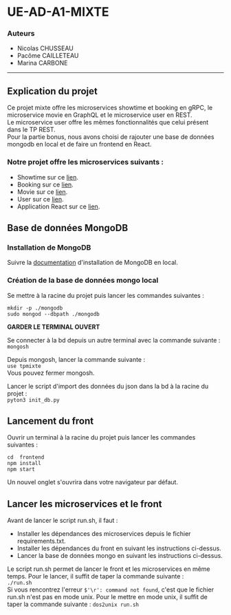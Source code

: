 # UE-AD-A1-MIXTE

### Auteurs
- Nicolas CHUSSEAU
- Pacôme CAILLETEAU
- Marina CARBONE
---

## Explication du projet
Ce projet mixte offre les microservices showtime et booking en gRPC, le microservice movie en GraphQL et le microservice user en REST.  
Le microservice user offre les mêmes fonctionnalités que celui présent dans le TP REST.  
Pour la partie bonus, nous avons choisi de rajouter une base de données mongodb en local et de faire un frontend en React.  

### Notre projet offre les microservices suivants :
- Showtime sur ce [lien](http://localhost:3002).
- Booking sur ce [lien](http://localhost:3003).
- Movie sur ce [lien](http://localhost:3001).
- User sur ce [lien](http://localhost:3004).
- Application React sur ce [lien](http://localhost:3000).

## Base de données MongoDB
### Installation de MongoDB
Suivre la [documentation](https://www.mongodb.com/docs/manual/tutorial/install-mongodb-on-ubuntu/) d'installation de MongoDB en local.

### Création de la base de données mongo local
Se mettre à la racine du projet puis lancer les commandes suivantes :
```
mkdir -p ./mongodb
sudo mongod --dbpath ./mongodb
```
 **GARDER LE TERMINAL OUVERT**

Se connecter à la bd depuis un autre terminal avec la commande suivante :  
`mongosh`

Depuis mongosh, lancer la commande suivante :   
```use tpmixte```  
Vous pouvez fermer mongosh.

Lancer le script d'import des données du json dans la bd à la racine du projet :   
``pyton3 init_db.py``  

## Lancement du front
Ouvrir un terminal à la racine du projet puis lancer les commandes suivantes :
```
cd  frontend
npm install
npm start
```
Un nouvel onglet s'ouvrira dans votre navigateur par défaut.

## Lancer les microservices et le front
Avant de lancer le script run.sh, il faut :
- Installer les dépendances des microservices depuis le fichier requirements.txt.
- Installer les dépendances du front en suivant les instructions ci-dessus.
- Lancer la base de données mongo en suivant les instructions ci-dessus.  

Le script run.sh permet de lancer le front et les microservices en même temps. Pour le lancer, il suffit de taper la commande suivante :  
`./run.sh`  
Si vous rencontrez l'erreur ``$'\r': command not found``, c'est que le fichier run.sh n'est pas en mode unix. Pour le mettre en mode unix, il suffit de taper la commande suivante :
`dos2unix run.sh`

